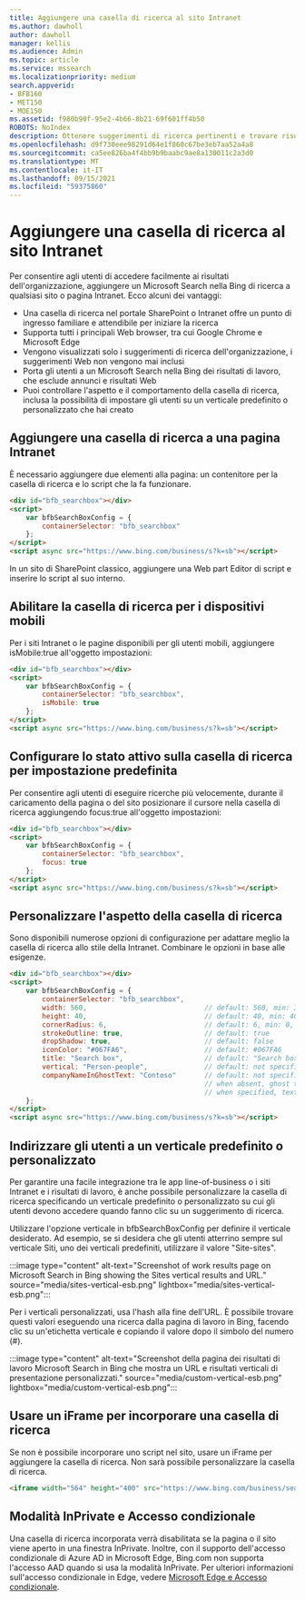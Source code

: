```yaml
---
title: Aggiungere una casella di ricerca al sito Intranet
ms.author: dawholl
author: dawholl
manager: kellis
ms.audience: Admin
ms.topic: article
ms.service: mssearch
ms.localizationpriority: medium
search.appverid:
- BFB160
- MET150
- MOE150
ms.assetid: f980b90f-95e2-4b66-8b21-69f601ff4b50
ROBOTS: NoIndex
description: Ottenere suggerimenti di ricerca pertinenti e trovare risultati di lavoro più velocemente aggiungendo una Microsoft Search di ricerca al sito o alla pagina Intranet.
ms.openlocfilehash: d9f730eee98291d64e1f860c67be3eb7aa52a4a8
ms.sourcegitcommit: ca5ee826ba4f4bb9b9baabc9ae8a130011c2a3d0
ms.translationtype: MT
ms.contentlocale: it-IT
ms.lasthandoff: 09/15/2021
ms.locfileid: "59375860"
---
```

# <a name="add-a-search-box-to-your-intranet-site"></a>Aggiungere una casella di ricerca al sito Intranet

Per consentire agli utenti di accedere facilmente ai risultati dell'organizzazione, aggiungere un Microsoft Search nella Bing di ricerca a qualsiasi sito o pagina Intranet. Ecco alcuni dei vantaggi:

- Una casella di ricerca nel portale SharePoint o Intranet offre un punto di ingresso familiare e attendibile per iniziare la ricerca
- Supporta tutti i principali Web browser, tra cui Google Chrome e Microsoft Edge
- Vengono visualizzati solo i suggerimenti di ricerca dell'organizzazione, i suggerimenti Web non vengono mai inclusi
- Porta gli utenti a un Microsoft Search nella Bing dei risultati di lavoro, che esclude annunci e risultati Web
- Puoi controllare l'aspetto e il comportamento della casella di ricerca, inclusa la possibilità di impostare gli utenti su un verticale predefinito o personalizzato che hai creato
  
## <a name="add-a-search-box-to-an-intranet-page"></a>Aggiungere una casella di ricerca a una pagina Intranet

È necessario aggiungere due elementi alla pagina: un contenitore per la casella di ricerca e lo script che la fa funzionare.
  
```html
<div id="bfb_searchbox"></div>
<script>
    var bfbSearchBoxConfig = {
        containerSelector: "bfb_searchbox"
    };
</script>
<script async src="https://www.bing.com/business/s?k=sb"></script>
```

In un sito di SharePoint classico, aggiungere una Web part Editor di script e inserire lo script al suo interno.
  
## <a name="enable-the-search-box-for-mobile"></a>Abilitare la casella di ricerca per i dispositivi mobili

Per i siti Intranet o le pagine disponibili per gli utenti mobili, aggiungere isMobile:true all'oggetto impostazioni:
  
```html
<div id="bfb_searchbox"></div>
<script>
    var bfbSearchBoxConfig = {
        containerSelector: "bfb_searchbox", 
        isMobile: true
    };
</script>
<script async src="https://www.bing.com/business/s?k=sb"></script>
```

## <a name="put-focus-on-the-search-box-by-default"></a>Configurare lo stato attivo sulla casella di ricerca per impostazione predefinita

Per consentire agli utenti di eseguire ricerche più velocemente, durante il caricamento della pagina o del sito posizionare il cursore nella casella di ricerca aggiungendo focus:true all'oggetto impostazioni:
  
```html
<div id="bfb_searchbox"></div>
<script>
    var bfbSearchBoxConfig = {
        containerSelector: "bfb_searchbox",
        focus: true
    };
</script>
<script async src="https://www.bing.com/business/s?k=sb"></script>
```

## <a name="customize-the-appearance-of-the-search-box"></a>Personalizzare l'aspetto della casella di ricerca 

Sono disponibili numerose opzioni di configurazione per adattare meglio la casella di ricerca allo stile della Intranet. Combinare le opzioni in base alle esigenze.

```html
<div id="bfb_searchbox"></div>
<script>
    var bfbSearchBoxConfig = {
        containerSelector: "bfb_searchbox",
        width: 560,                             // default: 560, min: 360, max: 650
        height: 40,                             // default: 40, min: 40, max: 72
        cornerRadius: 6,                        // default: 6, min: 0, max: 25                                   
        strokeOutline: true,                    // default: true
        dropShadow: true,                       // default: false
        iconColor: "#067FA6",                   // default: #067FA6
        title: "Search box",                    // default: "Search box"
        vertical: "Person-people",              // default: not specified, search box directs to the All vertical on the WORK results page
        companyNameInGhostText: "Contoso"       // default: not specified
                                                // when absent, ghost text will be "Search work"
                                                // when specified, text will be "Search <companyNameInGhostText>"
    };
</script>
<script async src="https://www.bing.com/business/s?k=sb"></script>
```

## <a name="direct-users-to-a-default-or-custom-vertical"></a>Indirizzare gli utenti a un verticale predefinito o personalizzato

Per garantire una facile integrazione tra le app line-of-business o i siti Intranet e i risultati di lavoro, è anche possibile personalizzare la casella di ricerca specificando un verticale predefinito o personalizzato su cui gli utenti devono accedere quando fanno clic su un suggerimento di ricerca.

Utilizzare l'opzione verticale in bfbSearchBoxConfig per definire il verticale desiderato. Ad esempio, se si desidera che gli utenti atterrino sempre sul verticale Siti, uno dei verticali predefiniti, utilizzare il valore "Site-sites".

:::image type="content" alt-text="Screenshot of work results page on Microsoft Search in Bing showing the Sites vertical results and URL." source="media/sites-vertical-esb.png" lightbox="media/sites-vertical-esb.png":::

Per i verticali personalizzati, usa l'hash alla fine dell'URL. È possibile trovare questi valori eseguendo una ricerca dalla pagina di lavoro in Bing, facendo clic su un'etichetta verticale e copiando il valore dopo il simbolo del numero (#).

:::image type="content" alt-text="Screenshot della pagina dei risultati di lavoro Microsoft Search in Bing che mostra un URL e risultati verticali di presentazione personalizzati." source="media/custom-vertical-esb.png" lightbox="media/custom-vertical-esb.png":::

## <a name="use-an-iframe-to-embed-a-search-box"></a>Usare un iFrame per incorporare una casella di ricerca

Se non è possibile incorporare uno script nel sito, usare un iFrame per aggiungere la casella di ricerca. Non sarà possibile personalizzare la casella di ricerca.
  
```html
<iframe width="564" height="400" src="https://www.bing.com/business/searchbox"></iframe>
```

## <a name="inprivate-mode-and-conditional-access"></a>Modalità InPrivate e Accesso condizionale

Una casella di ricerca incorporata verrà disabilitata se la pagina o il sito viene aperto in una finestra InPrivate. Inoltre, con il supporto dell'accesso condizionale di Azure AD in Microsoft Edge, Bing.com non supporta l'accesso AAD quando si usa la modalità InPrivate. Per ulteriori informazioni sull'accesso condizionale in Edge, vedere [Microsoft Edge e Accesso condizionale](/deployedge/ms-edge-security-conditional-access#accessing-conditional-access-protected-resources-in-microsoft-edge). 

